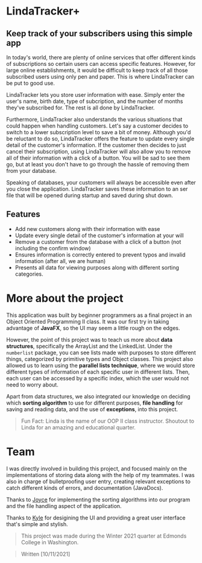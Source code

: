 # LindaTracker+
## Keep track of your subscribers using this simple app

In today's world, there are plenty of online services that offer different kinds of subscriptions so certain users can access specific features. However, for large online establishments, it would be difficult to keep track of all those subscribed users using only pen and paper. This is where LindaTracker can be put to good use.

LindaTracker lets you store user information with ease. Simply enter the user's name, birth date, type of subcription, and the number of months they've subscribed for. The rest is all done by LindaTracker.

Furthermore, LindaTracker also understands the various situations that could happen when handling customers. Let's say a customer decides to switch to a lower subscription level to save a bit of money. Although you'd be reluctant to do so, LindaTracker offers the feature to update every single detail of the customer's information. If the customer then decides to just cancel their subscription,  using LindaTracker will also allow you to remove all of their information with a click of a button. You will be sad to see them go, but at least you don't have to go through the hassle of removing them from your database.

Speaking of databases, your customers will always be accessible even after you close the application. LindaTracker saves these information to an ser file that will be opened during startup and saved during shut down.

## Features
- Add new customers along with their information with ease
- Update every single detail of the customer's information at your will
- Remove a customer from the database with a click of a button (not including the confirm window)
- Ensures information is correctly entered to prevent typos and invalid information (after all, we are human)
- Presents all data for viewing purposes along with different sorting categories.

# More about the project

This application was built by beginner programmers as a final project in an Object Oriented Programming II class. It was our first try in taking advantage of **JavaFX**, so the UI may seem a little rough on the edges. 

However, the point of this project was to teach us more about **data structures**, specifically the ArrayList and the LinkedList. Under the `numberlist` package, you can see lists made with purposes to store different things, categorized by primitive types and Object classes. This project also allowed us to learn using the **parallel lists technique**, where we would store different types of information of each specific user in different lists. Then, each user can be accessed by a specific index, which the user would not need to worry about.

Apart from data structures, we also integrated our knowledge on deciding which **sorting algorithm** to use for different purposes, **file handling** for saving and reading data, and the use of **exceptions**, into this project.

> Fun Fact: Linda is the name of our OOP II class instructor. Shoutout to Linda for an amazing and educational quarter.

# Team
I was directly involved in building this project, and focused mainly on the implementations of storing data along with the help of my teammates. I was also in charge of bulletproofing user entry, creating relevant exceptions to catch different kinds of errors, and documentation (JavaDocs).

Thanks to [Joyce](https://www.linkedin.com/in/joyce-weng-870044211/) for implementing the sorting algorithms into our program and the file handling aspect of the application.

Thanks to [Kyle](https://github.com/Kai0802) for desigining the UI and providing a great user interface that's simple and stylish.

> This project was made during the Winter 2021 quarter at Edmonds College in Washington.

> Written [10/11/2021]
